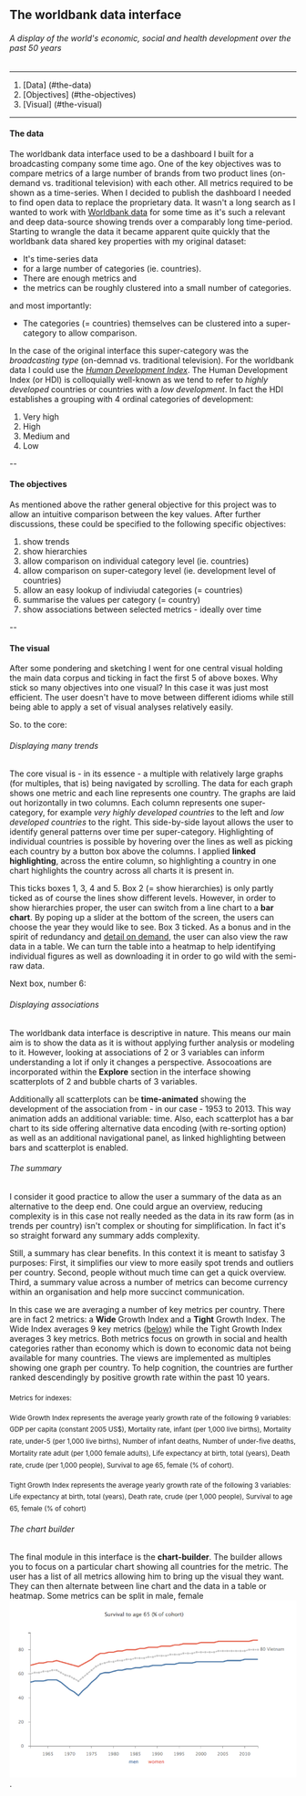 ## The worldbank data interface

###### A display of the world's economic, social and health development over the past 50 years 

---

1. [Data] (#the-data)
2. [Objectives] (#the-objectives)
3. [Visual] (#the-visual)

---


####  The data

The worldbank data interface used to be a dashboard I built for a broadcasting company some time ago. One of the key objectives was to compare metrics of a large number of brands from two product lines (on-demand vs. traditional television) with each other. All metrics required to be shown as a time-series. When I decided to publish the dashboard I needed to find open data to replace the proprietary data. It wasn't a long search as I wanted to work with [Worldbank data](http://databank.worldbank.org/data/reports.aspx?source=world-development-indicators) for some time as it's such a relevant and deep data-source showing trends over a comparably long time-period. Starting to wrangle the data it became apparent quite quickly that the worldbank data shared key properties with my original dataset:

* It's time-series data
* for a large number of categories (ie. countries).
* There are enough metrics and
* the metrics can be roughly clustered into a small number of categories.

and most importantly:

* The categories (= countries) themselves can be clustered into a super-category to allow comparison.

In the case of the original interface this super-category was the *broadcasting type* (on-demnad vs. traditional television). For the worldbank data I could use the [*Human Development Index*](https://en.wikipedia.org/wiki/Human_Development_Index). The Human Development Index (or HDI) is colloquially well-known as we tend to refer to *highly developed* countries or countries with a *low development*. In fact the HDI establishes a grouping with 4 ordinal categories of development:

1. Very high 
2. High
3. Medium and 
4. Low

--

#### The objectives

As mentioned above the rather general objective for this project was to allow an intuitive comparison between the key values. After further discussions, these could be specified to the following specific objectives:

1. show trends 
2. show hierarchies
3. allow comparison on individual category level (ie. countries)
4. allow comparison on super-category level (ie. development level of countries)
5. allow an easy lookup of indiviudal categories (= countries)
6. summarise the values per category (= country)
7. show associations between selected metrics - ideally over time 

--

#### The visual 

After some pondering and sketching I went for one central visual holding the main data corpus and ticking in fact the first 5 of above boxes. Why stick so many objectives into one visual? In this case it was just most efficient. The user doesn't have to move between different idioms while still being able to apply a set of visual analyses relatively easily. 

So. to the core:

###### Displaying many trends

The core visual is - in its essence - a multiple with relatively large graphs (for multiples, that is) being navigated by scrolling. The data for each graph shows one metric and each line represents one country. The graphs are laid out horizontally in two columns. Each column represents one super-category, for example *very highly developed countries* to the left and *low developed countries* to the right. This side-by-side layout allows the user to identify general patterns over time per super-category. Highlighting of individual countries is possible by hovering over the lines as well as picking each country by a button box above the columns. I applied **linked highlighting**, across the entire column, so highlighting a country in one chart highlights the country across all charts it is present in.

This ticks boxes 1, 3, 4 and 5. Box 2 (= show hierarchies) is only partly ticked as of course the lines show different levels. However, in order to show hierarchies proper, the user can switch from a line chart to a **bar chart**. By poping up a slider at the bottom of the screen, the users can choose the year they would like to see. Box 3 ticked. As a bonus and in the spirit of redundancy and [detail on demand](http://www.infovis-wiki.net/index.php/Visual_Information-Seeking_Mantra), the user can also view the raw data in a table. We can turn the table into a heatmap to help identifying individual figures as well as downloading it in order to go wild with the semi-raw data.


Next box, number 6:

###### Displaying associations

The worldbank data interface is descriptive in nature. This means our main aim is to show the data as it is without applying further analysis or modeling to it. However, looking at associations of 2 or 3 variables can inform understanding a lot if only it changes a perspective. Assocoations are incorporated within the **Explore** section in the interface showing scatterplots of 2 and bubble charts of 3 variables.

Additionally all scatterplots can be **time-animated** showing the development of the association from - in our case - 1953 to 2013. This way animation adds an additional variable: time. Also, each scatterplot has a bar chart to its side offering alternative data encoding (with re-sorting option) as well as an additional navigational panel, as linked highlighting between bars and scatterplot is enabled.


###### The summary

I consider it good practice to allow the user a summary of the data as an alternative to the deep end. One could argue an overview, reducing complexity is in this case not really needed as the data in its raw form (as in trends per country) isn't complex or shouting for simplification. In fact it's so straight forward any summary adds complexity.

Still, a summary has clear benefits. In this context it is meant to satisfay 3 purposes: First, it simplifies our view to more easily spot trends and outliers per country. Second, people without much time can get a quick overview. Third, a summary value across a number of metrics can become currency within an organisation and help more succinct communication.

In this case we are averaging a number of key metrics per country. There are in fact 2 metrics: a **Wide** Growth Index and a **Tight** Growth Index. The Wide Index averages 9 key metrics ([below](#footnote)) while the Tight Growth Index averages 3 key metrics. Both metrics focus on growth in social and health categories rather than economy which is down to economic data not being available for many countries. The views are implemented as multiples showing one graph per country. To help cognition, the countries are further ranked descendingly by positive growth rate within the past 10 years.


<sub><a name="footnote">Metrics for indexes</a>:</sub>

<sub>Wide Growth Index represents the average yearly growth rate of the following 9 variables: GDP per capita (constant 2005 US$), Mortality rate, infant (per 1,000 live births), Mortality rate, under-5 (per 1,000 live births), Number of infant deaths, Number of under-five deaths, Mortality rate adult (per 1,000 female adults), Life expectancy at birth, total (years), Death rate, crude (per 1,000 people), Survival to age 65, female (% of cohort).</sub>

<sub>Tight Growth Index represents the average yearly growth rate of the following 3 variables: Life expectancy at birth, total (years), Death rate, crude (per 1,000 people), Survival to age 65, female (% of cohort)</sub>


###### The chart builder

The final module in this interface is the **chart-builder**. The builder allows you to focus on a particular chart showing all countries for the metric. The user has a list of all metrics allowing him to bring up the visual they want. They can then alternate between line chart and the data in a table or heatmap. Some metrics can be split in male, female ![like so](images/worldbank_split.png).
